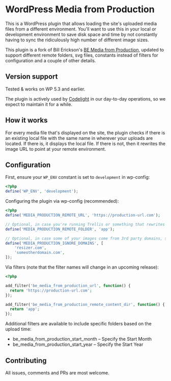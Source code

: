 # WordPress Media from Production
This is a WordPress plugin that allows loading the site's uploaded media files from a different environment. 
You'll want to use this in your local or development environment to save disk space and time by not constantly having to sync the ridiculously high number of different image sizes.  

This plugin is a fork of Bill Erickson's [BE Media from Production](https://github.com/billerickson/BE-Media-from-Production), updated to support different remote folders, svg files, constants instead of filters for configuration and a couple of other details.

## Version support
Tested & works on WP 5.3 and earlier.

The plugin is actively used by [Codelight](https://codelight.eu/) in our day-to-day operations, so we expect to maintain it for a while.

## How it works
For every media file that's displayed on the site, the plugin checks if there is an existing local file with the same name in wherever your uploads are located.
If there is, it displays the local file. If there is not, then it rewrites the image URL to point at your remote environment.

## Configuration
First, ensure your `WP_ENV` constant is set to `development` in wp-config:
```php
<?php
define('WP_ENV', 'development');
```

Configuring the plugin via wp-config (recommended):
```php
<?php
define('MEDIA_PRODUCTION_REMOTE_URL', 'https://production-url.com');

// Optional, in case you're running Trellis or something that rewrites wp-content folder name
define('MEDIA_PRODUCTION_REMOTE_FOLDER', 'app');

// Optional, in case some of your images come from 3rd party domains, such as an image resizer
define('MEDIA_PRODUCTION_IGNORE_DOMAINS', [
    'resizer.com',
    'someotherdomain.com',
]);
```

Via filters (note that the filter names will change in an upcoming release):
```php
<?php

add_filter('be_media_from_production_url', function() {
  return 'https://production-url.com';
});

add_filter('be_media_from_production_remote_content_dir', function() {
  return 'app';
});
```

Additional filters are available to include specific folders based on the upload time:
- be_media_from_production_start_month – Specify the Start Month
- be_media_from_production_start_year – Specify the Start Year

## Contributing
All issues, comments and PRs are most welcome.
